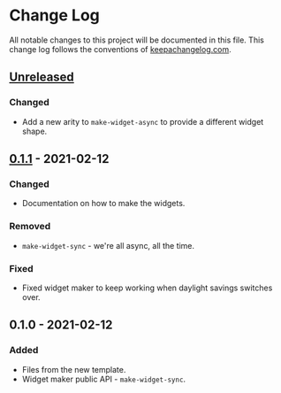 # Change Log
All notable changes to this project will be documented in this file. This change log follows the conventions of [keepachangelog.com](http://keepachangelog.com/).

## [Unreleased]
### Changed
- Add a new arity to `make-widget-async` to provide a different widget shape.

## [0.1.1] - 2021-02-12
### Changed
- Documentation on how to make the widgets.

### Removed
- `make-widget-sync` - we're all async, all the time.

### Fixed
- Fixed widget maker to keep working when daylight savings switches over.

## 0.1.0 - 2021-02-12
### Added
- Files from the new template.
- Widget maker public API - `make-widget-sync`.

[Unreleased]: https://github.com/your-name/chat/compare/0.1.1...HEAD
[0.1.1]: https://github.com/your-name/chat/compare/0.1.0...0.1.1
